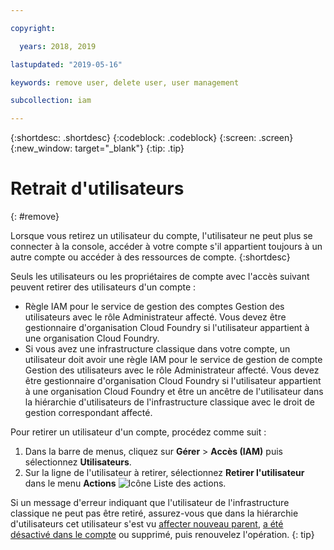 ```yaml
---

copyright:

  years: 2018, 2019

lastupdated: "2019-05-16"

keywords: remove user, delete user, user management

subcollection: iam

---
```


{:shortdesc: .shortdesc}
{:codeblock: .codeblock}
{:screen: .screen}
{:new_window: target="_blank"}
{:tip: .tip}

# Retrait d'utilisateurs
{: #remove}

Lorsque vous retirez un utilisateur du compte, l'utilisateur ne peut plus se connecter à la console, accéder à votre compte s'il appartient toujours à un autre compte ou accéder à des ressources de compte.
{:shortdesc}

Seuls les utilisateurs ou les propriétaires de compte avec l'accès suivant peuvent retirer des utilisateurs d'un compte :

* Règle IAM pour le service de gestion des comptes Gestion des utilisateurs avec le rôle Administrateur affecté. Vous devez être gestionnaire d'organisation Cloud Foundry si l'utilisateur appartient à une organisation Cloud Foundry.
* Si vous avez une infrastructure classique dans votre compte, un utilisateur doit avoir une règle IAM pour le service de gestion de compte Gestion des utilisateurs avec le rôle Administrateur affecté. Vous devez être gestionnaire d'organisation Cloud Foundry si l'utilisateur appartient à une organisation Cloud Foundry et être un ancêtre de l'utilisateur dans la hiérarchie d'utilisateurs de l'infrastructure classique avec le droit de gestion correspondant affecté.

Pour retirer un utilisateur d'un compte, procédez comme suit :

1. Dans la barre de menus, cliquez sur **Gérer** &gt; **Accès (IAM)** puis sélectionnez **Utilisateurs**.
2. Sur la ligne de l'utilisateur à retirer, sélectionnez **Retirer l'utilisateur** dans le menu **Actions** ![Icône Liste des actions](../icons/action-menu-icon.svg).

Si un message d'erreur indiquant que l'utilisateur de l'infrastructure classique ne peut pas être retiré, assurez-vous que dans la hiérarchie d'utilisateurs cet utilisateur s'est vu [affecter nouveau parent](/docs/iam?topic=iam-update-parent), [a été désactivé dans le compte](/docs/iam?topic=iam-status) ou supprimé, puis renouvelez l'opération.
{: tip}
